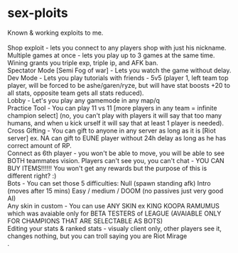 # sex-ploits

Known & working exploits to me. <br>
<br>
Shop exploit - lets you connect to any players shop with just his nickname. <br>
Multiple games at once - lets you play up to 3 games at the same time. Wining grants you triple exp, triple ip, and AFK ban. <br>
Spectator Mode [Semi Fog of war] - Lets you watch the game without delay.
Dev Mode - Lets you play tutorials with friends - 5v5 (player 1, left team top player, will be forced to be ashe/garen/ryze, but will have stat boosts +20 to all stats, opposite team gets all stats reduced). <br>
Lobby - Let's you play any gamemode in any map/q <br>
Practice Tool - You can play 11 vs 11 [more players in any team = infinite champion select] (no, you can't play with players it will say that too many humans, and when u kick urself it will say that at least 1 player is needed). <br>
Cross Gifting - You can gift to anyone in any server as long as it is [Riot server] ex. NA can gift to EUNE player without 24h delay as long as he has correct amount of RP. <br>
Connect as 6th player - you won't be able to move, you will be able to see BOTH teammates vision. Players can't see you, you can't chat - YOU CAN BUY ITEMS!!!!!! You won't get any rewards but the purpose of this is different right? :) <br>
Bots - You can set those 5 difficulties: Null (spawn standing afk) Intro (moves after 15 mins) Easy / medium / DOOM (no passives just very good AI)<br>
Any skin in custom - You can use ANY SKIN ex KING KOOPA RAMUMUS which was avaiable only for BETA TESTERS of LEAGUE (AVAIABLE ONLY FOR CHAMPIONS THAT ARE SELECTABLE AS BOTS)<br>
Editing your stats & ranked stats - visualy client only, other players see it, changes nothing, but you can troll saying you are Riot Mirage <br>.
